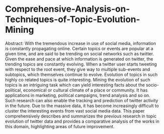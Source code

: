 # Comprehensive-Analysis-on-Techniques-of-Topic-Evolution-Mining
Abstract:
With the tremendous increase in use of social media, information is constantly propagating online. Certain topics or events are popular at a given time, and are said to be trending on social networks such as twitter. Given the ease and pace at which information is generated on twitter, the trending topics are constantly evolving. When a twitter user starts tweeting with respect to the root event, they give way to multiple sub-events and subtopics, which themselves continue to evolve. Evolution of topics in such highly co related topics is quite interesting. Mining the evolution of such topics is an intriguing task which can yield interesting facts about the socio-political, economical or cultural climate of a place or community. It has applications in marketing, political campaigns, trend analysis and so on. Such research can also enable the tracking and prediction of twitter activity in the future. Due to the massive data, it has become increasingly difficult to cluster the interesting events from vast social media data. This paper comprehensively describes and summarizes the previous research in topic evolution of twitter data and provides a comparative analysis of the works in this domain, highlighting areas of future improvement.
